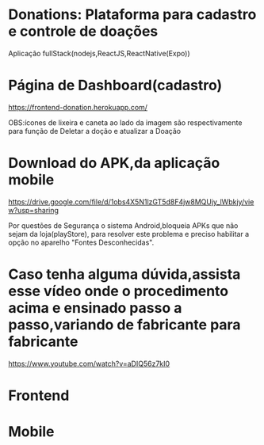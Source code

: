 
# Donations: Plataforma para cadastro e controle de doações

Aplicação fullStack(nodejs,ReactJS,ReactNative(Expo))

# Página de Dashboard(cadastro)
https://frontend-donation.herokuapp.com/

OBS:ícones de lixeira e caneta ao lado da imagem são respectivamente para função de Deletar a doção e atualizar a Doação

# Download do APK,da aplicação mobile 
https://drive.google.com/file/d/1obs4X5N1lzGT5d8F4jw8MQUjy_lWbkjy/view?usp=sharing

Por questões de Segurança o sistema Android,bloqueia APKs que não sejam da loja(playStore),
para resolver este problema e preciso habilitar a opção no aparelho "Fontes Desconhecidas".
# Caso tenha alguma dúvida,assista esse vídeo onde o procedimento acima e ensinado passo a passo,variando de fabricante para fabricante
https://www.youtube.com/watch?v=aDIQ56z7kI0

# Frontend

# Mobile


